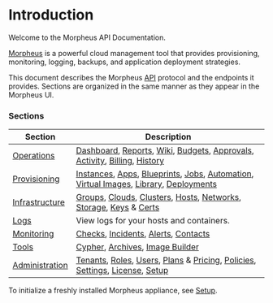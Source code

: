 # Introduction

Welcome to the Morpheus API Documentation. 

[Morpheus](https://www.morpheusdata.com/) is a powerful cloud management tool that provides provisioning, monitoring, logging, backups, and application deployment strategies.

This document describes the Morpheus [API](#api) protocol and the endpoints it provides.  Sections are organized in the same manner as they appear in the Morpheus UI.

### Sections

Section |  Description
--------- | -------
[Operations](#operations) | [Dashboard](#dashboard), [Reports](#reports), [Wiki](#wiki), [Budgets](#budgets), [Approvals](#approvals), [Activity](#activity), [Billing](#billing), [History](#history)
[Provisioning](#provisioning) | [Instances](#instances), [Apps](#apps), [Blueprints](#blueprints), [Jobs](#jobs), [Automation](#automation), [Virtual Images](#virtual-images), [Library](#library), [Deployments](#deployments)
[Infrastructure](#infrastructure) | [Groups](#groups), [Clouds](#clouds), [Clusters](#clusters), [Hosts](#hosts), [Networks](#networks), [Storage](#storage), [Keys](#key-pairs) & [Certs](#ssl-certificates)
[Logs](#logs) | View logs for your hosts and containers.
[Monitoring](#monitoring) | [Checks](#checks), [Incidents](#checks), [Alerts](#alerts), [Contacts](#contacts)
[Tools](#tools) | [Cypher](#cypher), [Archives](#archives), [Image Builder](#image-builds)
[Administration](#administration) | [Tenants](#tenants), [Roles](#roles), [Users](#users), [Plans](#service-plans) & [Pricing](#prices), [Policies](#policies), [Settings](#appliance-settings), [License](#license), [Setup](#setup)

To initialize a freshly installed Morpheus appliance, see [Setup](#setup).

